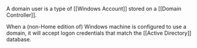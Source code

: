 A domain user is a type of [[Windows Account]] stored on a [[Domain Controller]].

When a (non-Home edition of) Windows machine is configured to use a domain, it will accept logon credentials that match the [[Active Directory]] database.

